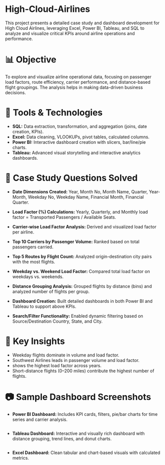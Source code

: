 # High-Cloud-Airlines

This project presents a detailed case study and dashboard development for High Cloud Airlines, leveraging Excel, Power BI, Tableau, and SQL to analyze and visualize critical KPIs around airline operations and performance.

# 📊 Objective

To explore and visualize airline operational data, focusing on passenger load factors, route efficiency, carrier performance, and distance-based flight groupings. The analysis helps in making data-driven business decisions.

# 🔧 Tools & Technologies

- **SQL:** Data extraction, transformation, and aggregation (joins, date creation, KPIs).
- **Excel:** Data cleaning, VLOOKUPs, pivot tables, calculated columns.
- **Power BI:** Interactive dashboard creation with slicers, bar/line/pie charts.
- **Tableau:** Advanced visual storytelling and interactive analytics dashboards.

# 📌 Case Study Questions Solved

- **Date Dimensions Created:**
   Year, Month No, Month Name, Quarter, Year-Month, Weekday No, Weekday Name, Financial Month, Financial Quarter.

- **Load Factor (%) Calculations:**
   Yearly, Quarterly, and Monthly load factor = Transported Passengers / Available Seats.

- **Carrier-wise Load Factor Analysis:**
   Derived and visualized load factor per airline.

- **Top 10 Carriers by Passenger Volume:**
   Ranked based on total passengers carried.

- **Top 5 Routes by Flight Count:**
  Analyzed origin-destination city pairs with the most flights.

- **Weekday vs. Weekend Load Factor:**
   Compared total load factor on weekdays vs. weekends.

- **Distance Grouping Analysis:**
   Grouped flights by distance (bins) and analyzed number of flights per group.

- **Dashboard Creation:**
   Built detailed dashboards in both Power BI and Tableau to support above KPIs.

- **Search/Filter Functionality:**
   Enabled dynamic filtering based on Source/Destination Country, State, and City.

# 🧠 Key Insights

- Weekday flights dominate in volume and load factor.
- Southwest Airlines leads in passenger volume and load factor.
- shows the highest load factor across years.
- Short-distance flights (0–200 miles) contribute the highest number of flights.

# 📷 Sample Dashboard Screenshots

- **Power BI Dashboard:** Includes KPI cards, filters, pie/bar charts for time series and carrier analysis.

  <img src = " ">

- **Tableau Dashboard:** Interactive and visually rich dashboard with distance grouping, trend lines, and donut charts.

  <img src = " ">

- **Excel Dashboard:** Clean tabular and chart-based visuals with calculated metrics.

  <img src = " ">













